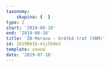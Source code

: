 ```yaml
---
taxonomy:
    skupina: {  }
type: Z
start: '2019-06-16'
end: '2019-06-16'
title: 'ŽB-Morava - krátká trať (VBM)'
id: 20190616-41c5b9e3
template: zavod
date: '2019-07-16'
---
```

